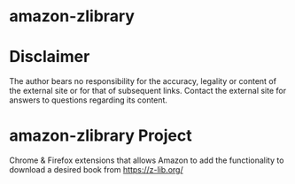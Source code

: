# amazon-zlibrary
# Disclaimer
The author bears no responsibility for the accuracy, legality or content of the external site or for that of subsequent links. Contact the external site for answers to questions regarding its content.
# amazon-zlibrary Project
Chrome & Firefox extensions that allows Amazon to add the functionality to download a desired book from https://z-lib.org/
